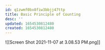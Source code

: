 ```yaml
---
id: q1zwmf0bx8fiw3bbjj47ttp
title: Basic Principle of Counting
desc: ''
updated: 1654530812480
created: 1654530812480
---
```

![[Screen Shot 2021-11-07 at 3.08.53 PM.png]]

